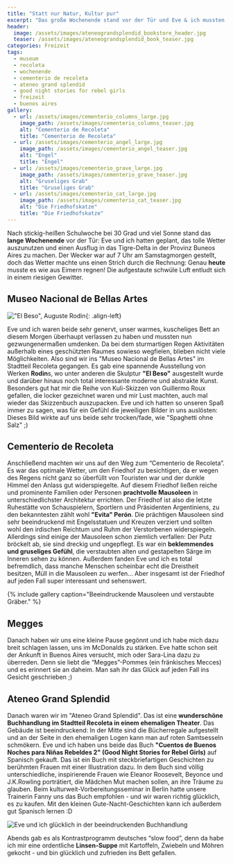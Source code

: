 ```yaml
---
title: "Statt nur Natur, Kultur pur"
excerpt: "Das große Wochenende stand vor der Tür und Eve & ich mussten wetterbedingt unsere Pläne ändern... Statt im Tigre-Delta waren wir im Museum, auf dem Friedhof in Recoleta und in einer beeindruckenden Buchhandlung"
header:
  image: /assets/images/ateneograndsplendid_bookstore_header.jpg
  teaser: /assets/images/ateneograndsplendid_book_teaser.jpg
categories: Freizeit
tags:
  - museum
  - recoleta
  - wochenende
  - cementerio de recoleta
  - ateneo grand splendid
  - good night stories for rebel girls
  - freizeit
  - buenos aires
gallery:
  - url: /assets/images/cementerio_columns_large.jpg
    image_path: /assets/images/cementerio_columns_teaser.jpg
    alt: "Cementerio de Recoleta"
    title: "Cementerio de Recoleta"
  - url: /assets/images/cementerio_angel_large.jpg
    image_path: /assets/images/cementerio_angel_teaser.jpg
    alt: "Engel"
    title: "Engel"
  - url: /assets/images/cementerio_grave_large.jpg
    image_path: /assets/images/cementerio_grave_teaser.jpg
    alt: "Gruseliges Grab"
    title: "Gruseliges Grab"
  - url: /assets/images/cementerio_cat_large.jpg
    image_path: /assets/images/cementerio_cat_teaser.jpg
    alt: "Die Friedhofskatze"
    title: "Die Friedhofskatze"
---
```


Nach stickig-heißen Schulwoche bei 30 Grad und viel Sonne stand das **lange Wochenende** vor der Tür: Eve und ich hatten geplant, das tolle Wetter auszunutzen und einen Ausflug in das Tigre-Delta in der Provinz Buneos Aires zu machen. Der Wecker war auf 7 Uhr am Samstagmorgen gestellt, doch das Wetter machte uns einen Strich durch die Rechnung: Genau **heute** musste es wie aus Eimern regnen! Die aufgestaute schwüle Luft entludt sich in einem riesigen Gewitter.

## Museo Nacional de Bellas Artes ##

!["El Beso", Auguste Rodin]({{"/assets/images/museum_beso_small.jpg"}}){: .align-left}

Eve und ich waren beide sehr genervt, unser warmes, kuscheliges Bett an diesem Morgen überhaupt verlassen zu haben und mussten nun gezwungenermaßen umdenken. Da bei dem sturmartigen Regen Aktivitäten außerhalb eines geschützten Raumes sowieso wegfielen, blieben nicht viele Möglichkeiten. 
Also sind wir ins "Museo Nacional de Bellas Artes" im Stadtteil Recoleta gegangen. Es gab eine spannende Ausstellung von Werken **Rodin**s, wo unter anderen die Skulptur **"El Beso"** ausgestellt wurde und darüber hinaus noch total interessante moderne und abstrakte Kunst. Besonders gut hat mir die Reihe von Kuli-Skizzen von Guillermo Roux gefallen, die locker gezeichnet waren und mir Lust machten, auch mal wieder das Skizzenbuch auszupacken. 
Eve und ich hatten so unseren Spaß immer zu sagen, was für ein Gefühl die jeweiligen Bilder in uns auslösten: Dieses Bild wirkte auf uns beide sehr trocken/fade, wie "Spaghetti ohne Salz" ;)

## Cementerio de Recoleta

Anschließend machten wir uns auf den Weg zum “Cementerio de Recoleta”. Es war das optimale Wetter, um den Friedhof zu besichtigen, da er wegen des Regens nicht ganz so überfüllt von Touristen war und der dunkle Himmel den Anlass gut widerspiegelte. Auf diesem Friedhof ließen reiche und prominente Familien oder Personen **prachtvolle Mausoleen** in unterschiedlichster Architektur errichten. Der Friedhof ist also die letzte Ruhestätte von Schauspielern, Sportlern und Präsidenten Argentiniens, zu den bekanntesten zählt wohl **"Evita" Perón**.
Die prächtigen Mausoleen sind sehr beeindruckend mit Engelsstatuen und Kreuzen verziert und sollten wohl den irdischen Reichtum und Ruhm der Verstorbenen widerspiegeln. Allerdings sind einige der Mausoleen schon ziemlich verfallen: Der Putz bröckelt ab, sie sind dreckig und ungepflegt. Es war ein **beklemmendes und gruseliges Gefühl**, die verstaubten alten und gestapelten Särge im Inneren sehen zu können. Außerdem fanden Eve und ich es total befremdlich, dass manche Menschen scheinbar echt die Dreistheit besitzen, Müll in die Mausoleen zu werfen... Aber insgesamt ist der Friedhof auf jeden Fall super interessant und sehenswert.

{% include gallery caption="Beeindruckende Mausoleen und verstaubte Gräber." %}

## Megges

Danach haben wir uns eine kleine Pause gegönnt und ich habe mich dazu breit schlagen lassen, uns im McDonalds zu stärken. Eve hatte schon seit der Ankunft in Buenos Aires versucht, mich oder Sara-Lina dazu  zu überreden. Denn sie liebt die “Megges”-Pommes (ein fränkisches Mecces) und es erinnert sie an daheim. Man sah ihr das Glück auf jeden Fall ins Gesicht geschrieben ;)

## Ateneo Grand Splendid

Danach waren wir im "Ateneo Grand Splendid". Das ist eine **wunderschöne Buchhandlung im Stadtteil  Recoleta in einem ehemaligen Theater**. Das Gebäude ist beeindruckend: In der Mitte sind die Bücherregale aufgestellt und an der Seite in den ehemaligen Logen kann man auf roten Samtsesseln schmökern. Eve und ich haben uns beide das Buch **"Cuentos de Buenos Noches para Niñas Rebeldes 2" (Good Night Stories for Rebel Girls)** auf Spanisch gekauft. Das ist ein Buch mit steckbriefartigen Geschichten zu berühmten Frauen mit einer Illustration dazu. In dem Buch sind völlig unterschiedliche, inspirierende Frauen wie Eleanor Roosevelt, Beyonce und J.K.Rowling porträtiert, die Mädchen Mut machen sollen, an ihre Träume zu glauben. Beim kulturweit-Vorbereitungsseminar in Berlin hatte unsere Trainerin Fanny uns das Buch empfohlen - und wir waren richtig glücklich, es zu kaufen. Mit den kleinen Gute-Nacht-Geschichten kann ich außerdem gut Spanisch lernen :D

![Eve und ich glücklich in der beeindruckenden Buchhandlung]({{"/assets/images/ateneograndsplendid_book_large.jpg"}})

Abends gab es als Kontrastprogramm deutsches “slow food”, denn da habe ich mir eine ordentliche **Linsen-Suppe** mit Kartoffeln, Zwiebeln und Möhren gekocht - und bin glücklich und zufrieden ins Bett gefallen.
